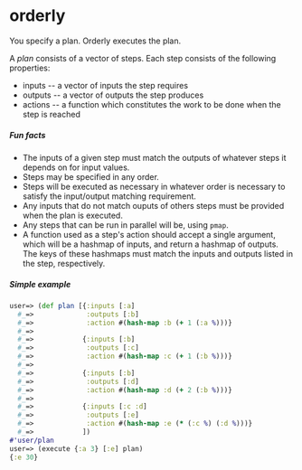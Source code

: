 orderly
=======

You specify a plan. Orderly executes the plan.

A *plan* consists of a vector of steps. Each step consists of the following properties:

- inputs -- a vector of inputs the step requires
- outputs -- a vector of outputs the step produces
- actions -- a function which constitutes the work to be done when the step is reached

##### Fun facts
- The inputs of a given step must match the outputs of whatever steps it depends on for input values.
- Steps may be specified in any order.
- Steps will be executed as necessary in whatever order is necessary to satisfy the input/output matching requirement.
- Any inputs that do not match ouputs of others steps must be provided when the plan is executed.
- Any steps that can be run in parallel will be, using `pmap`.
- A function used as a step's action should accept a single argument, which will be a hashmap of inputs, and return a hashmap of outputs. The keys of these hashmaps must match the inputs and outputs listed in the step, respectively.

##### Simple example

```clojure
user=> (def plan [{:inputs [:a]
  #_=>             :outputs [:b]
  #_=>             :action #(hash-map :b (+ 1 (:a %)))}
  #_=>            
  #_=>            {:inputs [:b]
  #_=>             :outputs [:c]
  #_=>             :action #(hash-map :c (+ 1 (:b %)))}
  #_=>            
  #_=>            {:inputs [:b]
  #_=>             :outputs [:d]
  #_=>             :action #(hash-map :d (+ 2 (:b %)))}
  #_=>            
  #_=>            {:inputs [:c :d]
  #_=>             :outputs [:e]
  #_=>             :action #(hash-map :e (* (:c %) (:d %)))}           
  #_=>            ])
#'user/plan
user=> (execute {:a 3} [:e] plan)
{:e 30}
```
